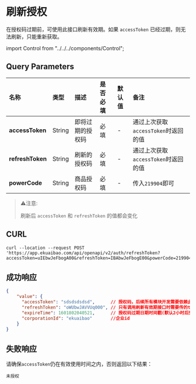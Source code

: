 # 刷新授权
在授权码过期前，可使用此接口刷新有效期。如果 `accessToken` 已经过期，则无法刷新，只能重新获取。

import Control from "../../../components/Control";

<Control
method="POST"
url="/api/openapi/v2/auth/refreshToken"
/>

## Query Parameters

| 名称 | 类型 | 描述 | 是否必填 | 默认值 | 备注 |
| :--- | :--- | :--- | :--- |:--- | :--- |
| **accessToken**  | String | 即将过期的授权码 | 必填 | - | 通过上次获取`accessToken`时返回的值 |
| **refreshToken** | String | 刷新的授权码    | 必填 | - |  通过上次获取`accessToken`时返回的值 |
| **powerCode**    | String | 商品授权码      | 必填 | - |  传入`219904`即可   |

> ⚠️注意:
> 
> 刷新后 `accessToken` 和 `refreshToken` 的值都会变化

## CURL
```
curl --location --request POST 'https://app.ekuaibao.com/api/openapi/v2/auth/refreshToken?accessToken=uIEbwJeFbogA00&refreshToken=IBAbwJeFbogE00&powerCode=219904'
```
## 成功响应
```json
{
    "value": {
      "accessToken": "sdsdsdsdsd",      // 授权码，后续所有模块开发需要依赖此返回值
      "refreshToken": "oWUbwJAVVUq000", // 只有调用刷新有效期接口时需要传的token
      "expireTime": 1601802040521,      // 授权码过期日期时间戳(默认2小时后到期)
      "corporationId": "ekuaibao"       //企业id
    }
}
```

## 失败响应
请确保`accessToken`仍在有效使用时间之内，否则返回以下结果：
```text
未授权
```

